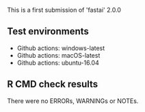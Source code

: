 This is a first submission of 'fastai' 2.0.0

## Test environments

* Github actions: windows-latest
* Github actions: macOS-latest
* Github actions: ubuntu-16.04


## R CMD check results

There were no ERRORs, WARNINGs or NOTEs.


